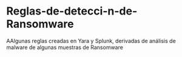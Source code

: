 # Reglas-de-detecci-n-de-Ransomware
AAlgunas reglas creadas en Yara y Splunk, derivadas de análisis de malware de algunas muestras de Ransomware
